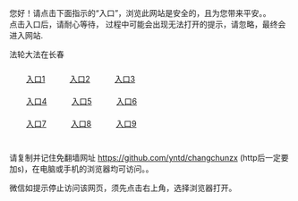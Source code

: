 您好！请点击下面指示的“入口”，浏览此网站是安全的，且为您带来平安。。 <br/>
点击入口后，请耐心等待， 过程中可能会出现无法打开的提示，请忽略，最终会进入网站. </br>

法轮大法在长春<br/>
<div style="padding:10px"><a style="margin:20px" target="_blank" href="https://d2ho4tevmx6zhw.cloudfront.net/2Qpsp?rsnufltk" id="ccLink1" rel="nofollow">入口1</a> <a target="_blank" style="margin:20px" href="https://d3tu99r1zn0d96.cloudfront.net/2Qpsp?ktjkyvfu" id="ccLink2" rel="nofollow">入口2</a> <a style="margin:20px" target="_blank" href="https://d3r502tub6xozj.cloudfront.net/2Qpsp?lrgoir" id="ccLink3" rel="nofollow">入口3</a></div>

<div style="padding:10px" ><a style="margin:20px" target="_blank" href="https://d2ho4tevmx6zhw.cloudfront.net/2Qpsp?rsnufltk" id="ccLink4" rel="nofollow">入口4</a> <a style="margin:20px" href="https://d3tu99r1zn0d96.cloudfront.net/2Qpsp?ktjkyvfu" target="_blank" id="ccLink5" rel="nofollow">入口5</a> <a style="margin:20px" href="https://d3r502tub6xozj.cloudfront.net/2Qpsp?lrgoir" target="_blank" id="ccLink6" rel="nofollow">入口6</a></div>

<div style="padding:10px"><a style="margin:20px" target="_blank" href="https://d2ho4tevmx6zhw.cloudfront.net/2Qpsp?rsnufltk" id="ccLink7" rel="nofollow">入口7</a> <a style="margin:20px" href="https://d3tu99r1zn0d96.cloudfront.net/2Qpsp?ktjkyvfu" target="_blank" id="ccLink8" rel="nofollow">入口8</a> <a style="margin:20px" target="_blank" href="https://d3r502tub6xozj.cloudfront.net/2Qpsp?lrgoir" id="ccLink9" rel="nofollow">入口9</a></div>

<br/>



请复制并记住免翻墙网址 https://github.com/yntd/changchunzx (http后一定要加s)，在电脑或手机的浏览器均可访问。。<br/>

微信如提示停止访问该网页，须先点击右上角，选择浏览器打开。
